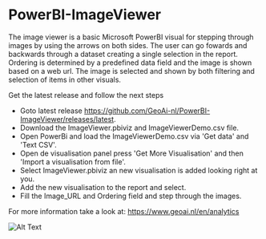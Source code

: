 # PowerBI-ImageViewer

The image viewer is a basic Microsoft PowerBI visual for stepping through images by using the arrows on both sides.
The user can go fowards and backwards through a dataset creating a single selection in the report. 
Ordering is determined by a predefined data field and the image is shown based on a web url. 
The image is selected and shown by both filtering and selection of items in other visuals.

Get the latest release and follow the next steps

-  Goto latest release https://github.com/GeoAi-nl/PowerBI-ImageViewer/releases/latest.
-  Download the ImageViewer.pbiviz and ImageViewerDemo.csv file.
-  Open PowerBi and load the ImageViewerDemo.csv via 'Get data' and 'Text CSV'.
-  Open de visualisation panel press 'Get More Visualisation' and then 'Import a visualisation from file'.
-  Select ImageViewer.pbiviz an new visualisation is added looking right at you.
-  Add the new visualisation to the report and select.
-  Fill the Image_URL and Ordering field and step through the images.

For more information take a look at: https://www.geoai.nl/en/analytics

![Alt Text](https://www.geoai.nl/wp-content/uploads/2023/10/ImageViewer.gif)
